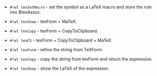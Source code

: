 <!-- TeXConvert.wl -->

* `#!wl texSetMacro` - set the symbol as a LaTeX macro and store the rule into $texAssoc.


<!-- TeXShow_Old.wl -->

* `#!wl texShow` - texForm + MaTeX.

* `#!wl texCopy` - texForm + CopyToClipboard.

* `#!wl texCS` - texForm + CopyToClipboard + MaTeX.


<!-- TeXShow.wl -->

* `#!wl texForm` - refine the string from TeXForm.

* `#!wl texCopy` - copy the string from texForm and return the expression.

* `#!wl texShow` - show the LaTeX of the expression.